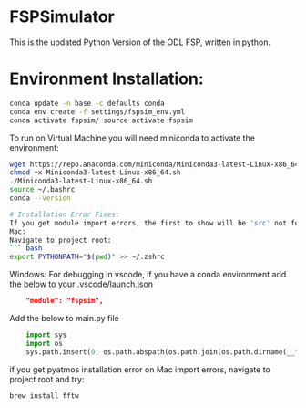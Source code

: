 # FSPSimulator
This is the updated Python Version of the ODL FSP, written in python.

# Environment Installation:

``` bash
conda update -n base -c defaults conda
conda env create -f settings/fspsim_env.yml
conda activate fspsim/ source activate fspsim
```

To run on Virtual Machine you will need miniconda to activate the environment:
``` bash
wget https://repo.anaconda.com/miniconda/Miniconda3-latest-Linux-x86_64.sh
chmod +x Miniconda3-latest-Linux-x86_64.sh
./Miniconda3-latest-Linux-x86_64.sh
source ~/.bashrc
conda --version

# Installation Error Fixes:
If you get module import errors, the first to show will be 'src' not found if you run main.py try::
Mac:
Navigate to project root:
``` bash
export PYTHONPATH="$(pwd)" >> ~/.zshrc
```

Windows: 
For debugging in vscode, if you have a conda environment add the below to your .vscode/launch.json
``` json
    "module": "fspsim",
```
Add the below to main.py file
``` python
    import sys
    import os
    sys.path.insert(0, os.path.abspath(os.path.join(os.path.dirname(__file__), ".."))) 
```

if you get pyatmos installation error on Mac import errors, navigate to project root and try:  
``` bash
brew install fftw  
```